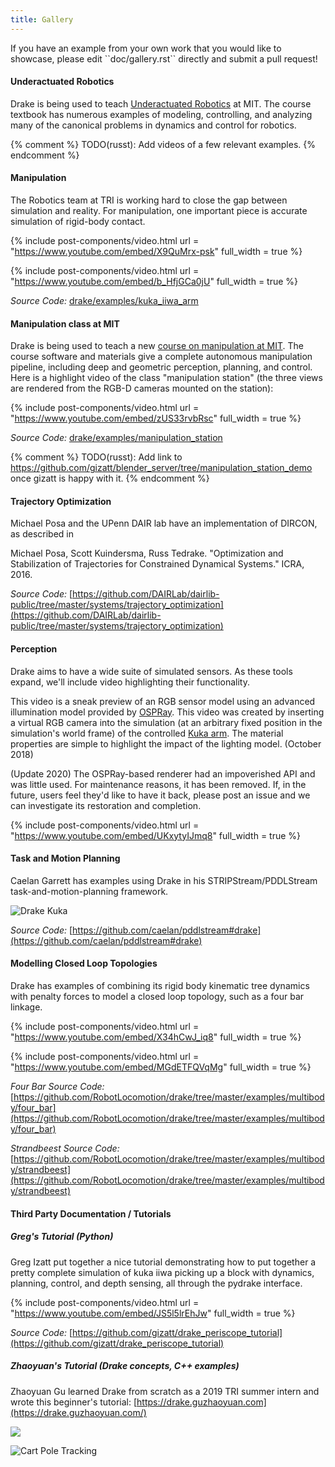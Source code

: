 ```yaml
---
title: Gallery
---
```


<div class="aside">
  <script type="text/javascript" src="https://ajax.googleapis.com/ajax/libs/swfobject/2.2/swfobject.js"></script>
</div>
If you have an example from your own work that you would like to showcase, please edit ``doc/gallery.rst`` directly and submit a pull request!


#### Underactuated Robotics

Drake is being used to teach [Underactuated Robotics](http://underactuated.csail.mit.edu/)
at MIT.  The course textbook has
numerous examples of modeling, controlling, and analyzing many of the canonical
problems in dynamics and control for robotics.

{% comment %}
TODO(russt): Add videos of a few relevant examples.
{% endcomment %}

#### Manipulation

The Robotics team at TRI is working hard to close the gap between simulation and
reality.  For manipulation, one important piece is accurate simulation of
rigid-body contact.

{% include post-components/video.html
  url = "https://www.youtube.com/embed/X9QuMrx-psk"
  full_width = true
%}

{% include post-components/video.html
  url = "https://www.youtube.com/embed/b_HfjGCa0jU"
  full_width = true
%}

*Source Code:* [drake/examples/kuka_iiwa_arm](https://github.com/RobotLocomotion/drake/tree/master/examples/kuka_iiwa_arm)


#### Manipulation class at MIT

Drake is being used to teach a new [course on manipulation at MIT](http://manipulation.csail.mit.edu/).
The course software and materials give
a complete autonomous manipulation pipeline, including deep and geometric
perception, planning, and control.  Here is a highlight video of the class
"manipulation station" (the three views are rendered from the RGB-D cameras
mounted on the station):

{% include post-components/video.html
  url = "https://www.youtube.com/embed/zUS33rvbRsc"
  full_width = true
%}

*Source Code:* [drake/examples/manipulation_station](https://github.com/RobotLocomotion/drake/tree/master/examples/manipulation_station)

{% comment %}
TODO(russt): Add link to
https://github.com/gizatt/blender_server/tree/manipulation_station_demo
once gizatt is happy with it.
{% endcomment %}

#### Trajectory Optimization

Michael Posa and the UPenn DAIR lab have an implementation of DIRCON,
as described in

  Michael Posa, Scott Kuindersma, Russ Tedrake. "Optimization and
  Stabilization of Trajectories for Constrained Dynamical Systems." ICRA, 2016.

*Source Code:* [https://github.com/DAIRLab/dairlib-public/tree/master/systems/trajectory_optimization](https://github.com/DAIRLab/dairlib-public/tree/master/systems/trajectory_optimization)

#### Perception

Drake aims to have a wide suite of simulated sensors. As these tools
expand, we'll include video highlighting their functionality.

This video is a sneak preview of an RGB sensor model using an advanced
illumination model provided by [OSPRay](https://www.ospray.org/). This video
was created by inserting a virtual RGB camera into the simulation (at an
arbitrary fixed position in the simulation's world frame) of the controlled
[Kuka arm](https://github.com/RobotLocomotion/drake/tree/master/examples/kuka_iiwa_arm/dev/monolithic_pick_and_place).
The material properties are simple to highlight the impact of the lighting model.
(October 2018)

(Update 2020) The OSPRay-based renderer had an impoverished API and was little
used. For maintenance reasons, it has been removed. If, in the future, users
feel they'd like to have it back, please post an issue and we can investigate
its restoration and completion.

{% include post-components/video.html
  url = "https://www.youtube.com/embed/UKxytyIJmq8"
  full_width = true
%}


#### Task and Motion Planning

Caelan Garrett has examples using Drake in his STRIPStream/PDDLStream
task-and-motion-planning framework.

![Drake Kuka](/images/drake_kuka.png)

*Source Code:* [https://github.com/caelan/pddlstream#drake](https://github.com/caelan/pddlstream#drake)


#### Modelling Closed Loop Topologies

Drake has examples of combining its rigid body kinematic tree dynamics with
penalty forces to model a closed loop topology, such as a four bar linkage.

{% include post-components/video.html
  url = "https://www.youtube.com/embed/X34hCwJ_iq8"
  full_width = true
%}

{% include post-components/video.html
  url = "https://www.youtube.com/embed/MGdETFQVqMg"
  full_width = true
%}

*Four Bar Source Code:* [https://github.com/RobotLocomotion/drake/tree/master/examples/multibody/four_bar](https://github.com/RobotLocomotion/drake/tree/master/examples/multibody/four_bar)

*Strandbeest Source Code:* [https://github.com/RobotLocomotion/drake/tree/master/examples/multibody/strandbeest](https://github.com/RobotLocomotion/drake/tree/master/examples/multibody/strandbeest)

#### Third Party Documentation / Tutorials

##### Greg's Tutorial (Python)

Greg Izatt put together a nice tutorial demonstrating how to put together a
pretty complete simulation of kuka iiwa picking up a block with dynamics,
planning, control, and depth sensing, all through the pydrake interface.

{% include post-components/video.html
  url = "https://www.youtube.com/embed/JS5l5lrEhJw"
  full_width = true
%}

*Source Code:* [https://github.com/gizatt/drake_periscope_tutorial](https://github.com/gizatt/drake_periscope_tutorial)

##### Zhaoyuan's Tutorial (Drake concepts, C++ examples)

Zhaoyuan Gu learned Drake from scratch as a 2019 TRI summer intern and
wrote this beginner's tutorial: [https://drake.guzhaoyuan.com](https://drake.guzhaoyuan.com/)

![](/images/Untitled.gif)

![Cart Pole Tracking](/images/cart_pole_tracking.gif)
